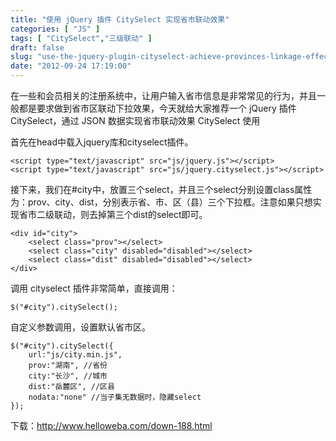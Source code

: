 ```yaml
---
title: "使用 jQuery 插件 CitySelect 实现省市联动效果"
categories: [ "JS" ]
tags: [ "CitySelect","三级联动" ]
draft: false
slug: "use-the-jquery-plugin-cityselect-achieve-provinces-linkage-effect"
date: "2012-09-24 17:19:00"
---
```


在一些和会员相关的注册系统中，让用户输入省市信息是非常常见的行为，并且一般都是要求做到省市区联动下拉效果，今天就给大家推荐一个 jQuery 插件 CitySelect，通过 JSON 数据实现省市联动效果
CitySelect 使用


<!--more-->


首先在head中载入jquery库和cityselect插件。

    <script type="text/javascript" src="js/jquery.js"></script> 
    <script type="text/javascript" src="js/jquery.cityselect.js"></script>

接下来，我们在#city中，放置三个select，并且三个select分别设置class属性为：prov、city、dist，分别表示省、市、区（县）三个下拉框。注意如果只想实现省市二级联动，则去掉第三个dist的select即可。

    <div id="city"> 
        <select class="prov"></select>  
        <select class="city" disabled="disabled"></select> 
        <select class="dist" disabled="disabled"></select> 
    </div>

调用 cityselect 插件非常简单，直接调用：

    $("#city").citySelect();

自定义参数调用，设置默认省市区。

    $("#city").citySelect({  
        url:"js/city.min.js",  
        prov:"湖南", //省份 
        city:"长沙", //城市 
        dist:"岳麓区", //区县 
        nodata:"none" //当子集无数据时，隐藏select 
    });

下载：http://www.helloweba.com/down-188.html
